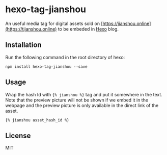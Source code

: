 # hexo-tag-jianshou
An useful media tag for digital assets sold on [https://jianshou.online](https://tjianshou.online) to be embeded in [Hexo](https://hexo.io) blog.

## Installation
Run the following command in the root directory of hexo:
```
npm install hexo-tag-jianshou --save
```

## Usage
Wrap the hash Id with `{% jianshou %}` tag and put it somewhere in the text. 
Note that the preview picture will not be shown if we embed it in the webpage and the preview picture is only available in the direct link of the asset.
```
{% jianshou asset_hash_id %}
```

## License ##
MIT